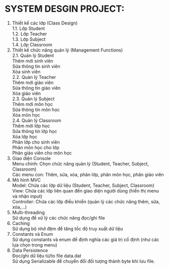 # SYSTEM DESGIN PROJECT:
1. Thiết kế các lớp (Class Design)<br>
1.1. Lớp Student<br>
1.2. Lớp Teacher<br>
1.3. Lớp Subject<br>
1.4. Lớp Classroom<br>
2. Thiết kế chức năng quản lý (Management Functions)<br>
2.1. Quản lý Student<br>
Thêm mới sinh viên<br>
Sửa thông tin sinh viên<br>
Xóa sinh viên<br>
2.2. Quản lý Teacher<br>
Thêm mới giáo viên<br>
Sửa thông tin giáo viên<br>
Xóa giáo viên<br>
2.3. Quản lý Subject<br>
Thêm mới môn học<br>
Sửa thông tin môn học<br>
Xóa môn học<br>
2.4. Quản lý Classroom<br>
Thêm mới lớp học<br>
Sửa thông tin lớp học<br>
Xóa lớp học<br>
Phân lớp cho sinh viên<br>
Phân môn học cho lớp<br>
Phân giáo viên cho môn học<br>
3. Giao diện Console<br>
Menu chính: Chọn chức năng quản lý (Student, Teacher, Subject, Classroom)<br>
Các menu con: Thêm, sửa, xóa, phân lớp, phân môn học, phân giáo viên<br>
4. Mô hình MVC<br>
Model: Chứa các lớp dữ liệu (Student, Teacher, Subject, Classroom)<br>
View: Chứa các lớp liên quan đến giao diện người dùng (hiển thị menu và nhận input)<br>
Controller: Chứa các lớp điều khiển (quản lý các chức năng thêm, sửa, xóa,...)<br>
5. Multi-threading<br>
Sử dụng để xử lý các chức năng đọc/ghi file<br>
6. Caching<br>
Sử dụng bộ nhớ đệm để tăng tốc độ truy xuất dữ liệu<br>
7. Constants và Enum<br>
Sử dụng constants và enum để định nghĩa các giá trị cố định (như các lựa chọn trong menu)<br>
8. Data Persistence<br>
Đọc/ghi dữ liệu từ/to file data.dat<br>
Sử dụng Serializable để chuyển đổi đối tượng thành byte khi lưu file.
